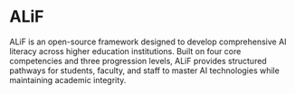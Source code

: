 # ALiF

ALiF is an open-source framework designed to develop comprehensive AI literacy across higher education institutions. Built on four core competencies and three progression levels, ALiF provides structured pathways for students, faculty, and staff to master AI technologies while maintaining academic integrity.
